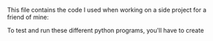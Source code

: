 This file contains the code I used when working on a side project for a friend of mine:

To test and run these different python programs, you'll have to create
